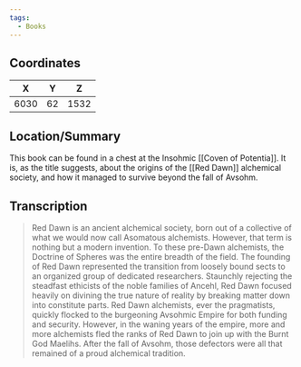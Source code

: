 ```yaml
---
tags:
  - Books
---
```


## Coordinates
| **X** | **Y** | **Z** |
| :---: | :---: | :---: |
| 6030  |  62   | 1532  |

## Location/Summary
This book can be found in a chest at the Insohmic [[Coven of Potentia]]. It is, as the title suggests, about the origins of the [[Red Dawn]] alchemical society, and how it managed to survive beyond the fall of Avsohm.

## Transcription
> Red Dawn is an ancient alchemical society, born out of a collective of what we would now call Asomatous alchemists. However, that term is nothing but a modern invention. To these pre-Dawn alchemists, the Doctrine of Spheres was the entire breadth of the field. The founding of Red Dawn represented the transition from loosely bound sects to an organized group of dedicated researchers. Staunchly rejecting the steadfast ethicists of the noble families of Ancehl, Red Dawn focused heavily on divining the true nature of reality by breaking matter down into constitute parts. Red Dawn alchemists, ever the pragmatists, quickly flocked to the burgeoning Avsohmic Empire for both funding and security. However, in the waning years of the empire, more and more alchemists fled the ranks of Red Dawn to join up with the Burnt God Maelihs. After the fall of Avsohm, those defectors were all that remained of a proud alchemical tradition.
